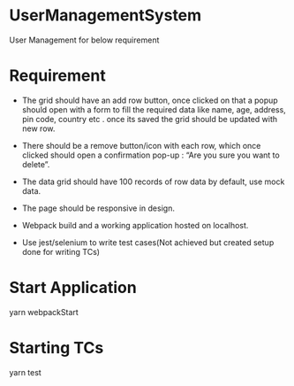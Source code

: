 # UserManagementSystem

User Management for below requirement

# Requirement
- The grid should have an add row button, once clicked on that a popup should open with  a form to fill the required data like name, age, address, pin code, country etc . once its saved the grid should be updated with new row.

- There should be a remove button/icon with each row, which once clicked should open a confirmation pop-up : “Are you sure you want to delete”.

- The data grid should have 100 records of row data by default, use mock data.

- The page should be responsive in design.

- Webpack build and a working application hosted on localhost.

- Use jest/selenium to write test cases(Not achieved but created setup done for writing TCs)

# Start Application
  yarn webpackStart

# Starting TCs
  yarn test